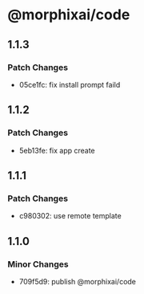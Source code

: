 # @morphixai/code

## 1.1.3

### Patch Changes

- 05ce1fc: fix install prompt faild

## 1.1.2

### Patch Changes

- 5eb13fe: fix app create

## 1.1.1

### Patch Changes

- c980302: use remote template

## 1.1.0

### Minor Changes

- 709f5d9: publish @morphixai/code
